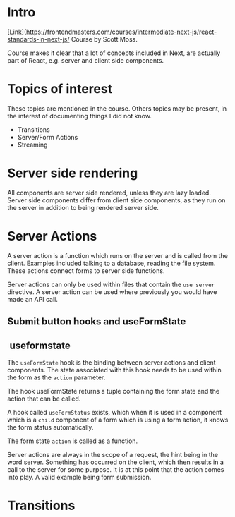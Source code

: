 # Intro

[Link](<https://frontendmasters.com/courses/intermediate-next-js/react-standards-in-next-js/>
Course by Scott Moss.

Course makes it clear that a lot of concepts included in Next, are actually part of React, e.g. server
and client side components.

# Topics of interest

These topics are mentioned in the course. Others topics may be present, in the interest
of documenting things I did not know.

- Transitions
- Server/Form Actions
- Streaming

# Server side rendering

All components are server side rendered, unless they are lazy loaded.
Server side components differ from client side components, as they run on the server in addition
to being rendered server side.

# Server Actions

A server action is a function which runs on the server and is called from the client.
Examples included talking to a database, reading the file system. These actions connect forms
to server side functions.

Server actions can only be used within files that contain the `use server` directive.
A server action can be used where previously you would have made an API call.

## Submit button hooks and useFormState

##  useformstate

The `useFormState` hook is the binding between server actions and client components.
The state associated with this hook needs to be used within the form as the `action` parameter.

The hook useFormState returns a tuple containing the form state and the action that can be called.

A hook called `useFormStatus` exists, which when it is used in a component which is a `child` component
of a form which is using a form action, it knows the form status automatically.

The form state `action` is called as a function.

Server actions are always in the scope of a request, the hint being in the word server. Something has occurred on the client, which then results in a
call to the server for some purpose. It is at this point that the action
comes into play. A valid example being form submission.

# Transitions
